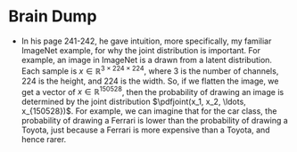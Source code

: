 # Brain Dump

- In his page 241-242, he gave intuition, more specifically, my familiar ImageNet example, for why the joint distribution is important.
For example, an image in ImageNet is a drawn from a latent distribution. Each sample
is $x \in \mathbb{R}^{3 \times 224 \times 224}$, where $3$ is the number of channels, $224$ is the height, and $224$ is the width.
So, if we flatten the image, we get a vector of $x \in \mathbb{R}^{150528}$, then the probability of drawing an image is
determined by the joint distribution $\pdfjoint(x_1, x_2, \ldots, x_{150528})$. For example, 
we can imagine that for the car class, the probability of drawing a Ferrari is lower than
the probability of drawing a Toyota, just because a Ferrari is more expensive than a Toyota,
and hence rarer.